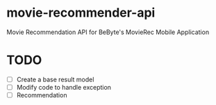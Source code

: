 # movie-recommender-api
Movie Recommendation API for BeByte's MovieRec Mobile Application


# TODO

- [ ] Create a base result model
- [ ] Modify code to handle exception
- [ ] Recommendation
